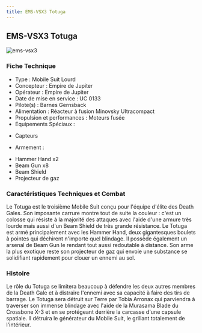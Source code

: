 ```yaml
---
title: EMS-VSX3 Totuga
---
```


EMS-VSX3 Totuga
---------------

![ems-vsx3](/images/stories/manga/crossbone/ms/ems-vsx3.jpg) 


### Fiche Technique


- Type : Mobile Suit Lourd  
- Concepteur : Empire de Jupiter  
- Opérateur : Empire de Jupiter  
- Date de mise en service : UC 0133  
- Pilote(s) : Barnes Gernsback  
- Alimentation : Réacteur à fusion Minovsky Ultracompact  
- Propulsion et performances : Moteurs fusée  
- Equipements Spéciaux :


* Capteurs


- Armement :


* Hammer Hand x2
* Beam Gun x8
* Beam Shield
* Projecteur de gaz


### Caractéristiques Techniques et Combat


Le Totuga est le troisième Mobile Suit conçu pour l'équipe d'élite des Death Gales. Son imposante carrure montre tout de suite la couleur : c'est un colosse qui résiste à la majorité des attaques avec l'aide d'une armure très lourde mais aussi d'un Beam Shield de très grande résistance. Le Totuga est armé principalement avec les Hammer Hand, deux gigantesques boulets à pointes qui déchirent n'importe quel blindage. Il possède également un arsenal de Beam Gun le rendant tout aussi redoutable à distance. Son arme la plus exotique reste son projecteur de gaz qui envoie une substance se solidifiant rapidement pour clouer un ennemi au sol.


### Histoire


Le rôle du Totuga se limitera beaucoup à défendre les deux autres membres de la Death Gale et à distraire l'ennemi avec sa capacité à faire des tirs de barrage. Le Totuga sera détruit sur Terre par Tobia Arronax qui parviendra à traverser son immense blindage avec l'aide de la Murasama Blade du Crossbone X-3 et en se protégeant derrière la carcasse d'une capsule spatiale. Il détruira le générateur du Mobile Suit, le grillant totalement de l'intérieur.


